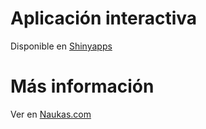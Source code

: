 # Aplicación interactiva
Disponible en [Shinyapps](https://pabrod.shinyapps.io/cambio-de-hora/)

# Más información
Ver en [Naukas.com](https://fuga.naukas.com/2018/09/02/interactivo-como-me-afecta-el-cambio-de-hora/)
